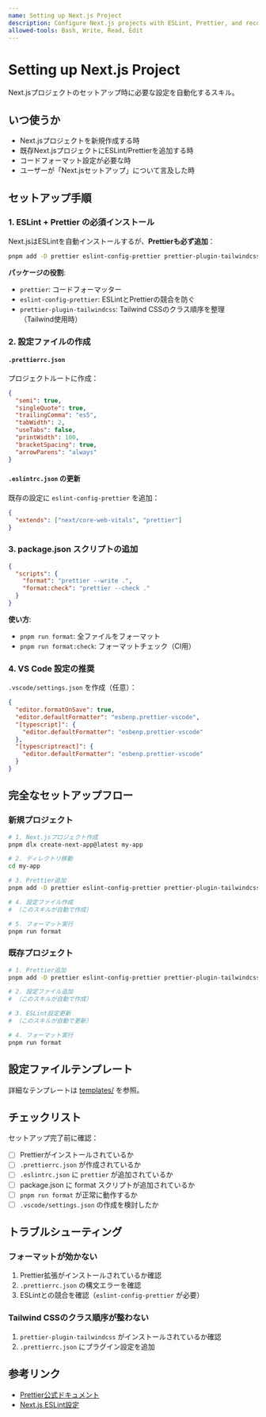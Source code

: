 ```yaml
---
name: Setting up Next.js Project
description: Configure Next.js projects with ESLint, Prettier, and recommended settings. Use when initializing Next.js projects, setting up linting, or when user mentions Next.js setup/Next.jsセットアップ.
allowed-tools: Bash, Write, Read, Edit
---
```


# Setting up Next.js Project

Next.jsプロジェクトのセットアップ時に必要な設定を自動化するスキル。

## いつ使うか

- Next.jsプロジェクトを新規作成する時
- 既存Next.jsプロジェクトにESLint/Prettierを追加する時
- コードフォーマット設定が必要な時
- ユーザーが「Next.jsセットアップ」について言及した時

## セットアップ手順

### 1. ESLint + Prettier の必須インストール

Next.jsはESLintを自動インストールするが、**Prettierも必ず追加**：

```bash
pnpm add -D prettier eslint-config-prettier prettier-plugin-tailwindcss
```

**パッケージの役割**:
- `prettier`: コードフォーマッター
- `eslint-config-prettier`: ESLintとPrettierの競合を防ぐ
- `prettier-plugin-tailwindcss`: Tailwind CSSのクラス順序を整理（Tailwind使用時）

### 2. 設定ファイルの作成

#### `.prettierrc.json`
プロジェクトルートに作成：

```json
{
  "semi": true,
  "singleQuote": true,
  "trailingComma": "es5",
  "tabWidth": 2,
  "useTabs": false,
  "printWidth": 100,
  "bracketSpacing": true,
  "arrowParens": "always"
}
```

#### `.eslintrc.json` の更新
既存の設定に `eslint-config-prettier` を追加：

```json
{
  "extends": ["next/core-web-vitals", "prettier"]
}
```

### 3. package.json スクリプトの追加

```json
{
  "scripts": {
    "format": "prettier --write .",
    "format:check": "prettier --check ."
  }
}
```

**使い方**:
- `pnpm run format`: 全ファイルをフォーマット
- `pnpm run format:check`: フォーマットチェック（CI用）

### 4. VS Code 設定の推奨

`.vscode/settings.json` を作成（任意）：

```json
{
  "editor.formatOnSave": true,
  "editor.defaultFormatter": "esbenp.prettier-vscode",
  "[typescript]": {
    "editor.defaultFormatter": "esbenp.prettier-vscode"
  },
  "[typescriptreact]": {
    "editor.defaultFormatter": "esbenp.prettier-vscode"
  }
}
```

## 完全なセットアップフロー

### 新規プロジェクト
```bash
# 1. Next.jsプロジェクト作成
pnpm dlx create-next-app@latest my-app

# 2. ディレクトリ移動
cd my-app

# 3. Prettier追加
pnpm add -D prettier eslint-config-prettier prettier-plugin-tailwindcss

# 4. 設定ファイル作成
# （このスキルが自動で作成）

# 5. フォーマット実行
pnpm run format
```

### 既存プロジェクト
```bash
# 1. Prettier追加
pnpm add -D prettier eslint-config-prettier prettier-plugin-tailwindcss

# 2. 設定ファイル追加
# （このスキルが自動で作成）

# 3. ESLint設定更新
# （このスキルが自動で更新）

# 4. フォーマット実行
pnpm run format
```

## 設定ファイルテンプレート

詳細なテンプレートは [templates/](templates/) を参照。

## チェックリスト

セットアップ完了前に確認：
- [ ] Prettierがインストールされているか
- [ ] `.prettierrc.json` が作成されているか
- [ ] `.eslintrc.json` に `prettier` が追加されているか
- [ ] package.json に format スクリプトが追加されているか
- [ ] `pnpm run format` が正常に動作するか
- [ ] `.vscode/settings.json` の作成を検討したか

## トラブルシューティング

### フォーマットが効かない
1. Prettier拡張がインストールされているか確認
2. `.prettierrc.json` の構文エラーを確認
3. ESLintとの競合を確認（`eslint-config-prettier` が必要）

### Tailwind CSSのクラス順序が整わない
1. `prettier-plugin-tailwindcss` がインストールされているか確認
2. `.prettierrc.json` にプラグイン設定を追加

## 参考リンク

- [Prettier公式ドキュメント](https://prettier.io/docs/en/)
- [Next.js ESLint設定](https://nextjs.org/docs/basic-features/eslint)

